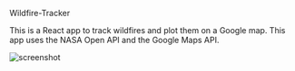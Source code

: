 Wildfire-Tracker

This is a React app to track wildfires and plot them on a Google map.
This app uses the NASA Open API and the Google Maps API.

![screenshot](https://github.com/islamhassan1/Wildfire-Tracker/blob/master/screen.png)